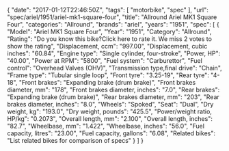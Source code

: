 {
    "date": "2017-01-12T22:46:50Z",
    "tags": [
        "motorbike",
        "spec"
    ],
    "url": "spec\/ariel\/1951\/ariel-mk1-square-four",
    "title": "Allround Ariel MK1 Square Four",
    "categories": "Allround",
    "brands": "ariel",
    "years": "1951",
    "spec": [
        {
            "Model": "Ariel MK1 Square Four",
            "Year": "1951",
            "Category": "Allround",
            "Rating": "Do you know this bike?Click here to rate it. We miss 2 votes to show the rating",
            "Displacement, ccm": "997.00",
            "Displacement, cubic inches": "60.84",
            "Engine type": "Single cylinder, four-stroke",
            "Power, HP": "40.00",
            "Power at RPM": "5800",
            "Fuel system": "Carburettor",
            "Fuel control": "Overhead Valves (OHV)",
            "Transmission type,final drive": "Chain",
            "Frame type": "Tubular single loop",
            "Front tyre": "3.25-19",
            "Rear tyre": "4-18",
            "Front brakes": "Expanding brake (drum brake)",
            "Front brakes diameter, mm": "178",
            "Front brakes diameter, inches": "7.0",
            "Rear brakes": "Expanding brake (drum brake)",
            "Rear brakes diameter, mm": "203",
            "Rear brakes diameter, inches": "8.0",
            "Wheels": "Spoked",
            "Seat": "Dual",
            "Dry weight, kg": "193.0",
            "Dry weight, pounds": "425.5",
            "Power\/weight ratio, HP\/kg": "0.2073",
            "Overall length, mm": "2.100",
            "Overall length, inches": "82.7",
            "Wheelbase, mm": "1.422",
            "Wheelbase, inches": "56.0",
            "Fuel capacity, litres": "23.00",
            "Fuel capacity, gallons": "6.08",
            "Related bikes": "List related bikes for comparison of specs"
        }
    ]
}